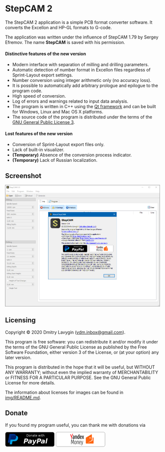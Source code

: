 # StepCAM 2
The StepCAM 2 application is a simple PCB format converter software. It converts the Excellon and HP-GL formats to G-code.

The application was written under the influence of StepCAM 1.79 by Sergey Efremov. The name **StepCAM** is saved with his permission.

#### Distinctive features of the new version
* Modern interface with separation of milling and drilling parameters.
* Automatic detection of number format in Excellon files regardless of Sprint-Layout export settings.
* Number conversion using integer arithmetic only (no accuracy loss).
* It is possible to automatically add arbitrary prologue and epilogue to the program code.
* High speed of conversion.
* Log of errors and warnings related to input data analysis.
* The program is written in C++ using the [Qt framework](https://www.qt.io/) and can be built for Windows, Linux and Mac OS X platforms.
* The source code of the program is distributed under the terms of the [GNU General Public License 3](https://www.gnu.org/licenses/gpl-3.0.html).

#### Lost features of the new version
* Conversion of Sprint-Layout export files only.
* Lack of built-in visualizer.
* **(Temporary)** Absence of the conversion process indicator.
* **(Temporary)** Lack of Russian localization.

## Screenshot
![StepCAM 2](https://github.com/vdm-dev/StepCAM/raw/master/screenshot.png)

## Licensing
Copyright &copy; 2020  Dmitry Lavygin (vdm.inbox@gmail.com).

This program is free software: you can redistribute it and/or modify it under the terms of the GNU General Public License as published by the Free Software Foundation, either version 3 of the License, or (at your option) any later version.

This program is distributed in the hope that it will be useful, but WITHOUT ANY WARRANTY; without even the implied warranty of MERCHANTABILITY or FITNESS FOR A PARTICULAR PURPOSE.
See the GNU General Public License for more details.

The information about licenses for images can be found in [img/README.md](https://github.com/vdm-dev/StepCAM/raw/master/img/README.md).

## Donate
If you found my program useful, you can thank me with donations via

[![PayPal](https://github.com/vdm-dev/StepCAM/raw/master/img/donate.png)](https://www.paypal.com/cgi-bin/webscr?cmd=_donations&business=vdm.inbox@gmail.com&lc=RU&item_name=StepCAM2&no_note=0&currency_code=RUB&bn=PP-DonationsBF:btn_donateCC_LG.gif:NonHosted) [![Yandex.Money](https://github.com/vdm-dev/StepCAM/raw/master/img/donate_yandex.png)](https://money.yandex.ru/to/4100111653323774)
